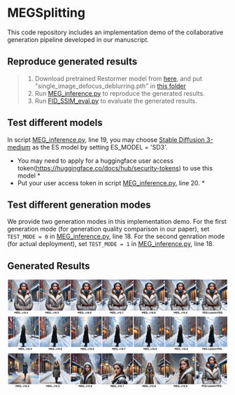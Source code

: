 # MEGSplitting

This code repository includes an implementation demo of the collaborative generation pipeline developed in our manuscript. 

## Reproduce generated results
> 1. Download pretrained Restormer model from [here](https://drive.google.com/drive/folders/1bRBG8DG_72AGA6-eRePvChlT5ZO4cwJ4?usp=sharing), and put "single_image_defocus_deblurring.pth" in [this folder](./Restormer/Defocus_Deblurring/pretrained_models)
> 2. Run [MEG_inference.py](./MEG_inference.py) to reproduce the generated results.
> 3. Run [FID_SSIM_eval.py](./FID_SSIM_eval.py) to evaluate the generated results.

## Test different models 
In script [MEG_inference.py](./MEG_inference.py), line 19, you may choose [Stable Diffusion 3-medium](https://huggingface.co/stabilityai/stable-diffusion-3-medium) as the ES model by setting ES_MODEL = 'SD3'. 
* You may need to apply for a huggingface user access token(https://huggingface.co/docs/hub/security-tokens) to use this model *
* Put your user access token in script [MEG_inference.py](./MEG_inference.py), line 20. *

## Test different generation modes
We provide two generation modes in this implementation demo. 
For the first generation mode (for generation quality comparison in our paper), set `TEST_MODE = 0` in [MEG_inference.py](./MEG_inference.py), line 18.
For the second genration mode (for actual deployment), set `TEST_MODE = 1` in [MEG_inference.py](./MEG_inference.py), line 18.

## Generated Results
![Edge LGM using SDXL, Mode 1](./demo/Samples.jpg)
![Edge LGM using SD3, Mode 1](./demo/Samples_SD3.jpg)
![Edge LGM using SDXL, Mode 2](./demo/Samples_mode2.jpg)
